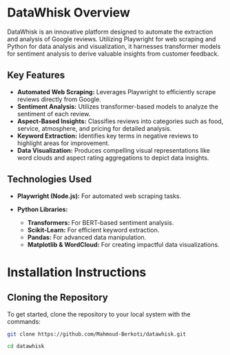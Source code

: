 # DataWhisk Overview

DataWhisk is an innovative platform designed to automate the extraction and analysis of Google reviews. Utilizing Playwright for web scraping and Python for data analysis and visualization, it harnesses transformer models for sentiment analysis to derive valuable insights from customer feedback.

## Key Features

- **Automated Web Scraping:** Leverages Playwright to efficiently scrape reviews directly from Google.
- **Sentiment Analysis:** Utilizes transformer-based models to analyze the sentiment of each review.
- **Aspect-Based Insights:** Classifies reviews into categories such as food, service, atmosphere, and pricing for detailed analysis.
- **Keyword Extraction:** Identifies key terms in negative reviews to highlight areas for improvement.
- **Data Visualization:** Produces compelling visual representations like word clouds and aspect rating aggregations to depict data insights.

## Technologies Used

- **Playwright (Node.js):** For automated web scraping tasks.
- **Python Libraries:**
  
  - **Transformers:** For BERT-based sentiment analysis.
  - **Scikit-Learn:** For efficient keyword extraction.
  - **Pandas:** For advanced data manipulation.
  - **Matplotlib & WordCloud:** For creating impactful data visualizations.

 # Installation Instructions

## Cloning the Repository
To get started, clone the repository to your local system with the commands:
```bash
git clone https://github.com/Mahmoud-Berkoti/datawhisk.git

cd datawhisk

